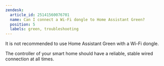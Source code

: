 ```yaml
---
zendesk:
  article_id: 25141560076701
  name: Can I connect a Wi-Fi dongle to Home Assistant Green?
  position: 5
  labels: green, troubleshooting
---
```


It is not recommended to use Home Assistant Green with a Wi-Fi dongle.

The controller of your smart home should have a reliable, stable wired connection at all times.
